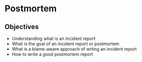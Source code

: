 # Postmortem

## Objectives
- Understanding what is an incident report
- What is the goal of an incident report or postmortem
- What is a blame-aware approach of wrting an incident report
- How to write a good postmortem report
